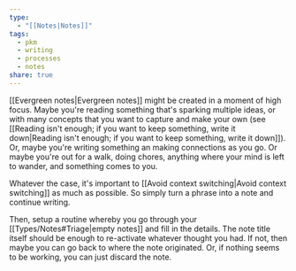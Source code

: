 ```yaml
---
type:
  - "[[Notes|Notes]]"
tags:
  - pkm
  - writing
  - processes
  - notes
share: true
---
```


[[Evergreen notes|Evergreen notes]] might be created in a moment of high focus. Maybe you're reading something that's sparking multiple ideas, or with many concepts that you want to capture and make your own (see [[Reading isn't enough; if you want to keep something, write it down|Reading isn't enough; if you want to keep something, write it down]]). Or, maybe you're writing something an making connections as you go. Or maybe you're out for a walk, doing chores, anything where your mind is left to wander, and something comes to you.

Whatever the case, it's important to [[Avoid context switching|Avoid context switching]] as much as possible. So simply turn a phrase into a note and continue writing.

Then, setup a routine whereby you go through your [[Types/Notes#Triage|empty notes]] and fill in the details. The note title itself should be enough to re-activate whatever thought you had. If not, then maybe you can go back to where the note originated. Or, if nothing seems to be working, you can just discard the note. 


